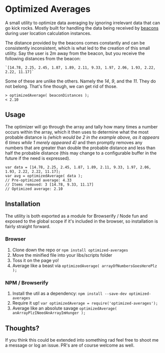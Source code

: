 # Optimized Averages
A small utility to optimize data averaging by ignoring irrelevant data that can go kick rocks. Mostly built for handling the data being received by [beacons](http://estimote.com/) during user location calculation instances. 

The distance provided by the beacons comes constantly and can be consistently inconsistent, which is what led to the creation of this small utility. Say the user is 2m away from the beacon, but you receive the following distances from the beacon:

	`[14.78, 2.25, 2.45, 1.87, 1.89, 2.11, 9.33, 1.97, 2.06, 1.93, 2.22, 2.22, 11.17]`

Some of these are unlike the others. Namely the _14_, _9_, and the _11_. They do not belong. That's fine though, we can get rid of those.

	> optimizedAverage( beaconDistances );
	< 2.10

## Usage
The optimizer will go through the array and tally how many times a number occurs within the array, which it then uses to determine what the most probable distance is _(which would be 2 in the example above, as it appears 6 times while 1 merely appeared 4)_ and then promptly removes any numbers that are greater than double the probable distance and less than half the probable distance (this may change to a configurable buffer in the future if the need is expressed).

	var data = [14.78, 2.25, 2.45, 1.87, 1.89, 2.11, 9.33, 1.97, 2.06, 1.93, 2.22, 2.22, 11.17];
	var avg = optimizedAverage( data );
	// Pre-optimized average: 4.33
	// Items removed: 3 [14.78, 9.33, 11.17]
	// Optimized average: 2.10

## Installation
The utility is both exported as a module for Browserify / Node fun and exposed to the global scope if it's included in the browser, so installation is fairly straight forward.

### Browser
1. Clone down the repo or `npm install optimized-averages`
2. Move the minified file into your libs/scripts folder
3. Toss it on the page yo!
4. Average like a beast via `optimizedAverage( arrayOfNumbersGoesHerePlz );`

### NPM / Browserify
1. Install the util as a dependency: `npm install --save-dev optimized-averages`
2. Require it up! `var optimizedAverage = require('optimized-averages');`
3. Average like an absolute savage `optimizedAverage( anArrayPlzINeedAnArrayImHunger );`

## Thoughts?
If you think this could be extended into something rad feel free to shoot me a message or log an issue. PR's are of course welcome as well.